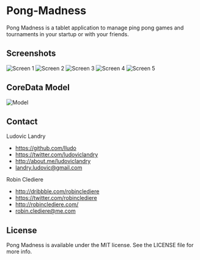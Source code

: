 Pong-Madness
============

Pong Madness is a tablet application to manage ping pong games and tournaments in your startup or with your friends.

## Screenshots


![Screen 1](http://little-green-men.github.com/Pong-Madness-iOS/images/readme_appstore_1.png)
![Screen 2](http://little-green-men.github.com/Pong-Madness-iOS/images/readme_appstore_2.png)
![Screen 3](http://little-green-men.github.com/Pong-Madness-iOS/images/readme_appstore_3.png)
![Screen 4](http://little-green-men.github.com/Pong-Madness-iOS/images/readme_appstore_4.png)
![Screen 5](http://little-green-men.github.com/Pong-Madness-iOS/images/readme_appstore_5.png)

## CoreData Model

![Model](http://little-green-men.github.com/Pong-Madness-iOS/images/readme_model.png)

## Contact

Ludovic Landry

- https://github.com/lludo
- https://twitter.com/ludoviclandry
- http://about.me/ludoviclandry
- landry.ludovic@gmail.com

Robin Clediere

- http://dribbble.com/robinclediere
- https://twitter.com/robinclediere
- http://robinclediere.com/
- robin.clediere@me.com

## License

Pong Madness is available under the MIT license. See the LICENSE file for more info.

